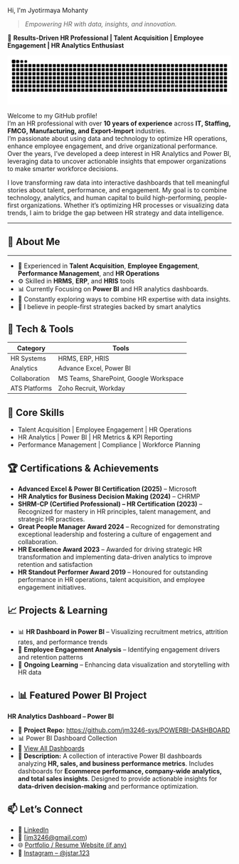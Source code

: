 Hi, I'm Jyotirmaya Mohanty 
> *Empowering HR with data, insights, and innovation.*  


🎯 **Results-Driven HR Professional | Talent Acquisition | Employee Engagement | HR Analytics Enthusiast**

<img src="https://raw.githubusercontent.com/AkashRajpurohit/AkashRajpurohit/master/assets/github-snake-dark.svg" />
  

Welcome to my GitHub profile!  
I’m an HR professional with over **10 years of experience** across **IT, Staffing, FMCG, Manufacturing, and Export-Import** industries.  
I’m passionate about using data and technology to optimize HR operations, enhance employee engagement, and drive organizational performance. Over the years, 
I’ve developed a deep interest in HR Analytics and Power BI, leveraging data to uncover actionable insights that empower organizations to make smarter workforce decisions. 

I love transforming raw data into interactive dashboards that tell meaningful stories about talent, performance, and engagement. My goal is to combine technology, analytics, and human capital to build high-performing, people-first organizations. Whether it’s optimizing HR processes or visualizing data trends, I aim to bridge the gap between HR strategy and data intelligence.

---
## 🧭 About Me
---

- 💼 Experienced in **Talent Acquisition**, **Employee Engagement**, **Performance Management**, and **HR Operations**  
- ⚙️ Skilled in **HRMS**, **ERP**, and **HRIS** tools  
- 📊 Currently Focusing on **Power BI** and HR analytics dashboards.  
- 🌱 Constantly exploring ways to combine HR expertise with data insights.  
- 🤝 I believe in people-first strategies backed by smart analytics  

## 🧰 Tech & Tools

| Category | Tools |
|-----------|-------|
| HR Systems | HRMS, ERP, HRIS |
| Analytics | Advance Excel, Power BI |
| Collaboration | MS Teams, SharePoint, Google Workspace |
| ATS Platforms | Zoho Recruit, Workday |

## 💼 Core Skills  

- Talent Acquisition | Employee Engagement | HR Operations  
- HR Analytics | Power BI | HR Metrics & KPI Reporting  
- Performance Management | Compliance | Workforce Planning
  

## 🏆 Certifications & Achievements

- **Advanced Excel & Power BI Certification (2025)** – Microsoft  
- **HR Analytics for Business Decision Making (2024)** – CHRMP  
- **SHRM-CP (Certified Professional) – HR Certification (2023)** – Recognized for mastery in HR principles, talent management, and strategic HR practices.
- **Great People Manager Award 2024** – Recognized for demonstrating exceptional leadership and fostering a culture of engagement and collaboration.
- **HR Excellence Award 2023** – Awarded for driving strategic HR transformation and implementing data-driven analytics to improve retention and satisfaction
- **HR Standout Performer Award 2019** – Honoured for outstanding performance in HR operations, talent acquisition, and employee engagement initiatives.


## 📈 Projects & Learning

- 📊 **HR Dashboard in Power BI** – Visualizing recruitment metrics, attrition rates, and performance trends  
- 🧩 **Employee Engagement Analysis** – Identifying engagement drivers and retention patterns  
- 📘 **Ongoing Learning** – Enhancing data visualization and storytelling with HR data
- ## 📊 Featured Power BI Project  


**HR Analytics Dashboard – Power BI**  
- 🔗 **Project Repo:** https://github.com/jm3246-sys/POWERBI-DASHBOARD
- 📊 Power BI Dashboard Collection
- 🔗 [View All Dashboards](https://github.com/jm3246-sys/POWERBI-DASHBOARD)  
- 🧠 **Description:** A collection of interactive Power BI dashboards analyzing **HR, sales, and business performance metrics**. Includes dashboards for **Ecommerce performance, company-wide analytics, and total     sales insights**. Designed to provide actionable insights for **data-driven decision-making** and performance optimization.


## 📫 Let’s Connect

- 💼 [LinkedIn](https://www.linkedin.com/in/jyotirmaya-mohanty-0b636aa0)  
- 📧 [jm3246@gmail.com)  
- 🌐 [Portfolio / Resume Website (if any)](https://jyotirmaya-mohanty-a32f99p.gamma.site/)
- 📸 [Instagram – @jstar.123](https://www.instagram.com/jstar.123?utm_source=qr&igsh=N2JpYWYwOWc4bHd2)



